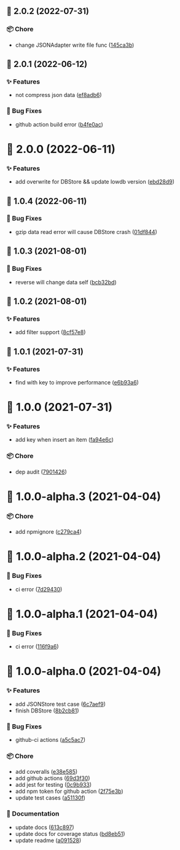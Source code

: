 ## :tada: 2.0.2 (2022-07-31)


### :package: Chore

* change JSONAdapter write file func ([145ca3b](https://github.com/Molunerfinn/typescript-node-template/commit/145ca3b))



## :tada: 2.0.1 (2022-06-12)


### :sparkles: Features

* not compress json data ([ef8adb6](https://github.com/Molunerfinn/typescript-node-template/commit/ef8adb6))


### :bug: Bug Fixes

* github action build error ([b4fe0ac](https://github.com/Molunerfinn/typescript-node-template/commit/b4fe0ac))



# :tada: 2.0.0 (2022-06-11)


### :sparkles: Features

* add overwrite for DBStore && update lowdb version ([ebd28d9](https://github.com/Molunerfinn/typescript-node-template/commit/ebd28d9))



## :tada: 1.0.4 (2022-06-11)


### :bug: Bug Fixes

* gzip data read error will cause DBStore crash ([01df844](https://github.com/Molunerfinn/typescript-node-template/commit/01df844))



## :tada: 1.0.3 (2021-08-01)


### :bug: Bug Fixes

* reverse will change data self ([bcb32bd](https://github.com/Molunerfinn/typescript-node-template/commit/bcb32bd))



## :tada: 1.0.2 (2021-08-01)


### :sparkles: Features

* add filter support ([8cf57e8](https://github.com/Molunerfinn/typescript-node-template/commit/8cf57e8))



## :tada: 1.0.1 (2021-07-31)


### :sparkles: Features

* find with key to improve performance ([e6b93a6](https://github.com/Molunerfinn/typescript-node-template/commit/e6b93a6))



# :tada: 1.0.0 (2021-07-31)


### :sparkles: Features

* add key when insert an item ([fa94e6c](https://github.com/Molunerfinn/typescript-node-template/commit/fa94e6c))


### :package: Chore

* dep audit ([7901426](https://github.com/Molunerfinn/typescript-node-template/commit/7901426))



# :tada: 1.0.0-alpha.3 (2021-04-04)


### :package: Chore

* add npmignore ([c279ca4](https://github.com/Molunerfinn/typescript-node-template/commit/c279ca4))



# :tada: 1.0.0-alpha.2 (2021-04-04)


### :bug: Bug Fixes

* ci error ([7d29430](https://github.com/Molunerfinn/typescript-node-template/commit/7d29430))



# :tada: 1.0.0-alpha.1 (2021-04-04)


### :bug: Bug Fixes

* ci error ([116f9a6](https://github.com/Molunerfinn/typescript-node-template/commit/116f9a6))



# :tada: 1.0.0-alpha.0 (2021-04-04)


### :sparkles: Features

* add JSONStore test case ([6c7aef9](https://github.com/Molunerfinn/typescript-node-template/commit/6c7aef9))
* finish DBStore ([8b2cb81](https://github.com/Molunerfinn/typescript-node-template/commit/8b2cb81))


### :bug: Bug Fixes

* github-ci actions ([a5c5ac7](https://github.com/Molunerfinn/typescript-node-template/commit/a5c5ac7))


### :package: Chore

* add coveralls ([e38e585](https://github.com/Molunerfinn/typescript-node-template/commit/e38e585))
* add github actions ([69d3f30](https://github.com/Molunerfinn/typescript-node-template/commit/69d3f30))
* add jest for testing ([0c9b933](https://github.com/Molunerfinn/typescript-node-template/commit/0c9b933))
* add npm token for github action ([2f75e3b](https://github.com/Molunerfinn/typescript-node-template/commit/2f75e3b))
* update test cases ([a51130f](https://github.com/Molunerfinn/typescript-node-template/commit/a51130f))


### :pencil: Documentation

* update docs ([613c897](https://github.com/Molunerfinn/typescript-node-template/commit/613c897))
* update docs for coverage status ([bd8eb51](https://github.com/Molunerfinn/typescript-node-template/commit/bd8eb51))
* update readme ([a091528](https://github.com/Molunerfinn/typescript-node-template/commit/a091528))



